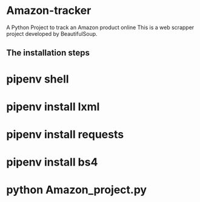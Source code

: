 # Amazon-tracker
A Python Project to track an Amazon product online
This is a web scrapper project developed by BeautifulSoup.
## The installation steps
# pipenv shell
# pipenv install lxml
# pipenv install requests
# pipenv install bs4
# python Amazon_project.py

